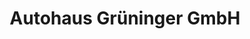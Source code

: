 ---
title: "Autohaus Grüninger GmbH"
url: /bondorf/autohaus-grueninger-gmbh/
shop: Autowerkstatt
---
